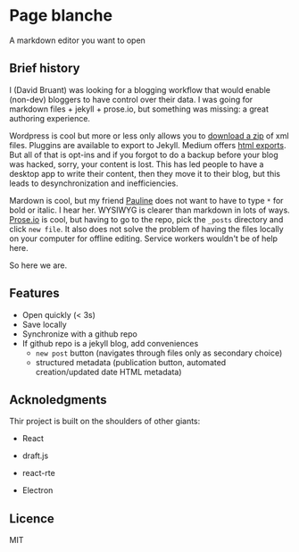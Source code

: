 # Page blanche

A markdown editor you want to open

## Brief history

I (David Bruant) was looking for a blogging workflow that would enable (non-dev) bloggers to have control over their data. I was going for markdown files + jekyll + prose.io, but something was missing: a great authoring experience.

Wordpress is cool but more or less only allows you to [download a zip](https://en.support.wordpress.com/export/) of xml files. Pluggins are available to export to Jekyll.
Medium offers [html exports](https://help.medium.com/hc/en-us/articles/214043918-Export-content-from-Medium).
But all of that is opt-ins and if you forgot to do a backup before your blog was hacked, sorry, your content is lost.
This has led people to have a desktop app to write their content, then they move it to their blog, but this leads to desynchronization and inefficiencies.

Mardown is cool, but my friend [Pauline](https://twitter.com/PipoCalme) does not want to have to type `*` for bold or italic. I hear her. WYSIWYG is clearer than markdown in lots of ways.
[Prose.io](http://prose.io/) is cool, but having to go to the repo, pick the `_posts` directory and click `new file`. It also does not solve the problem of having the files locally on your computer for offline editing. Service workers wouldn't be of help here.

So here we are.

## Features

* Open quickly (< 3s)
* Save locally
* Synchronize with a github repo
* If github repo is a jekyll blog, add conveniences 
    * `new post` button (navigates through files only as secondary choice)
    * structured metadata (publication button, automated creation/updated date HTML metadata)

## Acknoledgments

Thir project is built on the shoulders of other giants:

* React
* draft.js
* react-rte

* Electron

## Licence

MIT